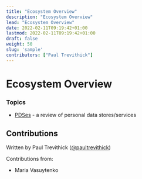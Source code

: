 ```yaml
---
title: "Ecosystem Overview"
description: "Ecosystem Overview"
lead: "Ecosystem Overview"
date: 2022-02-11T09:19:42+01:00
lastmod: 2022-02-11T09:19:42+01:00
draft: false
weight: 50
slug: 'sample'
contributors: ["Paul Trevithick"]
---
```



# Ecosystem Overview

### Topics

- [PDSes](../pdses) - a review of personal data stores/services

## Contributions

Written by Paul Trevithick ([@paultrevithick](https://twitter.com/paultrevithick))

Contributions from:

- Maria Vasuytenko